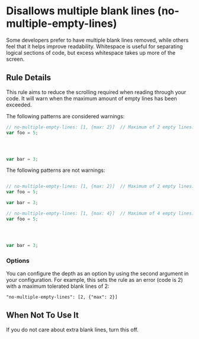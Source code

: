 # Disallows multiple blank lines (no-multiple-empty-lines)

Some developers prefer to have multiple blank lines removed, while others feel that it helps improve readability. Whitespace is useful for separating logical sections of code, but excess whitespace takes up more of the screen.


## Rule Details

This rule aims to reduce the scrolling required when reading through your code. It will warn when the maximum amount of empty lines has been exceeded.

The following patterns are considered warnings:

```js
// no-multiple-empty-lines: [1, {max: 2}]  // Maximum of 2 empty lines.
var foo = 5;




var bar = 3;

```

The following patterns are not warnings:

```js

// no-multiple-empty-lines: [1, {max: 2}]  // Maximum of 2 empty lines.
var foo = 5;

var bar = 3;

// no-multiple-empty-lines: [1, {max: 4}]  // Maximum of 4 empty lines.
var foo = 5;




var bar = 3;

```

### Options

You can configure the depth as an option by using the second argument in your configuration. For example, this sets the rule as an error (code is 2) with a maximum tolerated blank lines of 2:

```
"no-multiple-empty-lines": [2, {"max": 2}]
```

## When Not To Use It

If you do not care about extra blank lines, turn this off.
